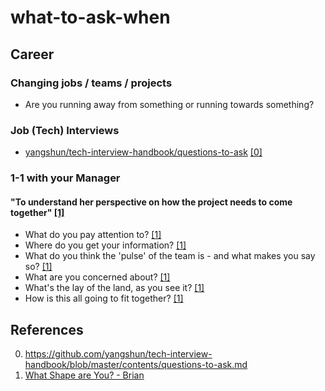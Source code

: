 # what-to-ask-when

## Career
### Changing jobs / teams / projects
* Are you running away from something or running towards something? 

### Job (Tech) Interviews
* [yangshun/tech-interview-handbook/questions-to-ask](https://github.com/yangshun/tech-interview-handbook/blob/master/contents/questions-to-ask.md) [[0]](#ref_0)

### 1-1 with your Manager
#### "To understand her perspective on how the project needs to come together" [[1]](#ref_1)
* What do you pay attention to? [[1]](#ref_1)
* Where do you get your information? [[1]](#ref_1)
* What do you think the 'pulse' of the team is - and what makes you say so? [[1]](#ref_1)
* What are you concerned about? [[1]](#ref_1)
* What's the lay of the land, as you see it? [[1]](#ref_1)
* How is this all going to fit together? [[1]](#ref_1)

## References
0. <a name="ref_0"></a> https://github.com/yangshun/tech-interview-handbook/blob/master/contents/questions-to-ask.md
1. <a name="ref_1"></a> [What Shape are You? - Brian](https://tynan.com/shapes)
